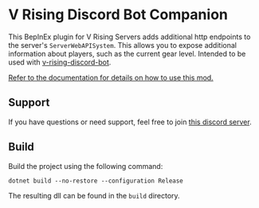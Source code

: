 # V Rising Discord Bot Companion

This BepInEx plugin for V Rising Servers adds additional http endpoints to the server's `ServerWebAPISystem`. This
allows you to expose additional information about players, such as the current gear level. Intended to be used
with [v-rising-discord-bot](https://github.com/DarkAtra/v-rising-discord-bot#v-rising-discord-bot-companion-integration).

[Refer to the documentation for details on how to use this mod.](https://vrising.darkatra.dev/bot-companion.html)

## Support

If you have questions or need support, feel free to join [this discord server](https://discord.gg/KcMcYKa6Nt).

## Build

Build the project using the following command:

```
dotnet build --no-restore --configuration Release
```

The resulting dll can be found in the `build` directory.
